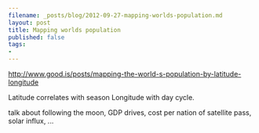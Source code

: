 ```yaml
---
filename: _posts/blog/2012-09-27-mapping-worlds-population.md
layout: post
title: Mapping worlds population
published: false
tags:
- 
---
```


http://www.good.is/posts/mapping-the-world-s-population-by-latitude-longitude

Latitude correlates with season
Longitude with day cycle.

talk about following the moon, GDP drives, cost per nation of satellite
  pass, solar influx, ...
